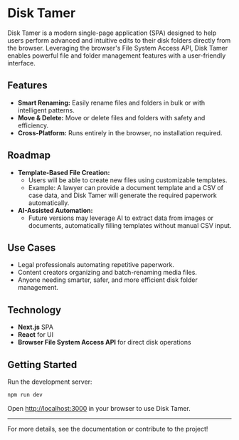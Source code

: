 # Disk Tamer

Disk Tamer is a modern single-page application (SPA) designed to help users perform advanced and intuitive edits to their disk folders directly from the browser. Leveraging the browser's File System Access API, Disk Tamer enables powerful file and folder management features with a user-friendly interface.

## Features

- **Smart Renaming:** Easily rename files and folders in bulk or with intelligent patterns.
- **Move & Delete:** Move or delete files and folders with safety and efficiency.
- **Cross-Platform:** Runs entirely in the browser, no installation required.

## Roadmap

- **Template-Based File Creation:**
  - Users will be able to create new files using customizable templates.
  - Example: A lawyer can provide a document template and a CSV of case data, and Disk Tamer will generate the required paperwork automatically.
- **AI-Assisted Automation:**
  - Future versions may leverage AI to extract data from images or documents, automatically filling templates without manual CSV input.

## Use Cases

- Legal professionals automating repetitive paperwork.
- Content creators organizing and batch-renaming media files.
- Anyone needing smarter, safer, and more efficient disk folder management.

## Technology

- **Next.js** SPA
- **React** for UI
- **Browser File System Access API** for direct disk operations

## Getting Started

Run the development server:

```bash
npm run dev
```

Open [http://localhost:3000](http://localhost:3000) in your browser to use Disk Tamer.

---

For more details, see the documentation or contribute to the project!
